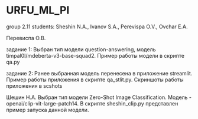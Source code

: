 # URFU_ML_PI
group 2.11
students: Sheshin N.A., Ivanov S.A., Perevispa O.V., Ovchar E.A.

Перевиспа О.В. 

задание 1: Выбран тип модели question-answering, модель timpal0l/mdeberta-v3-base-squad2. Пример работы модели в скрипте qa.py

задание 2: Ранее выбранная модель перенесена в приложение streamlit. 
Пример работы приложения в скрипте qa_stlit.py.
Скриншоты работы приложения в scshots

 


Шешин Н.А. Выбран тип модели Zero-Shot Image Classification. Модель - openai/clip-vit-large-patch14. В скрипте sheshin_clip.py представлен пример запуска данной модели.


